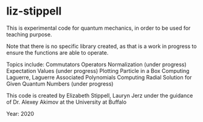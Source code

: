 # liz-stippell

This is experimental code for quantum mechanics, in order to be used for teaching purpose.

Note that there is no specific library created, as that is a work in progress to ensure the functions are able to operate.

Topics include:
Commutators
Operators
Normalization (under progress)
Expectation Values (under progress)
Plotting Particle in a Box
Computing Laguerre, Laguerre Associated Polynomials
Computing Radial Solution for Given Quantum Numbers (under progress)

This code is created by Elizabeth Stippell, Lauryn Jerz under the guidance of Dr. Alexey Akimov at the University at Buffalo

Year: 2020

